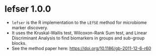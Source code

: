 # lefser 1.0.0

* `lefser` is the R implementation to the `LEfSE` method for microbiome marker
discovery.
* It uses the Kruskal-Wallis test, Wilcoxon-Rank Sum test, and Linear
Discriminant Analysis to find biomarkers in groups and sub-group blocks.
* See the method paper here: https://doi.org/10.1186/gb-2011-12-6-r60
